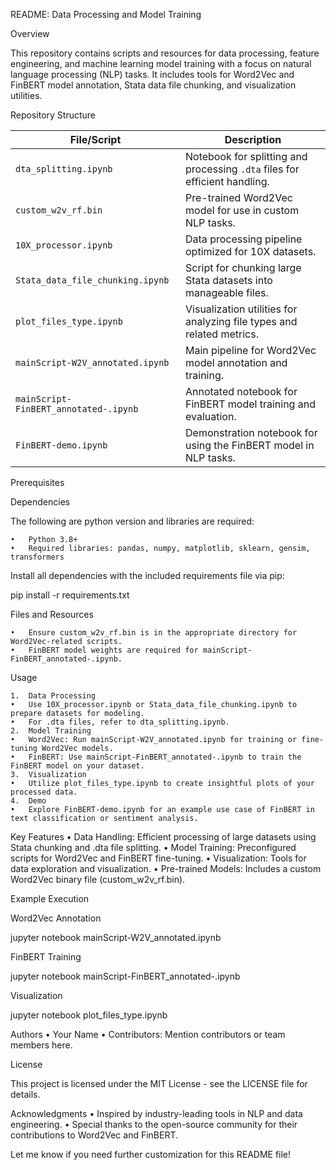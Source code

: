 
README: Data Processing and Model Training

Overview

This repository contains scripts and resources for data processing, feature engineering, and machine learning model training with a focus on natural language processing (NLP) tasks. It includes tools for Word2Vec and FinBERT model annotation, Stata data file chunking, and visualization utilities.

Repository Structure

| File/Script                           | Description                                                                 |
|---------------------------------------|-----------------------------------------------------------------------------|
| `dta_splitting.ipynb`                 | Notebook for splitting and processing `.dta` files for efficient handling.  |
| `custom_w2v_rf.bin`                   | Pre-trained Word2Vec model for use in custom NLP tasks.                     |
| `10X_processor.ipynb`                 | Data processing pipeline optimized for 10X datasets.                        |
| `Stata_data_file_chunking.ipynb`      | Script for chunking large Stata datasets into manageable files.             |
| `plot_files_type.ipynb`               | Visualization utilities for analyzing file types and related metrics.       |
| `mainScript-W2V_annotated.ipynb`      | Main pipeline for Word2Vec model annotation and training.                   |
| `mainScript-FinBERT_annotated-.ipynb` | Annotated notebook for FinBERT model training and evaluation.               |
| `FinBERT-demo.ipynb`                  | Demonstration notebook for using the FinBERT model in NLP tasks.            |

Prerequisites

Dependencies

The following are python version and libraries are required:

	•	Python 3.8+
	•	Required libraries: pandas, numpy, matplotlib, sklearn, gensim, transformers


Install all dependencies with the included requirements file via pip:

pip install -r requirements.txt

Files and Resources

	•	Ensure custom_w2v_rf.bin is in the appropriate directory for Word2Vec-related scripts.
	•	FinBERT model weights are required for mainScript-FinBERT_annotated-.ipynb.

Usage

	1.	Data Processing
	•	Use 10X_processor.ipynb or Stata_data_file_chunking.ipynb to prepare datasets for modeling.
	•	For .dta files, refer to dta_splitting.ipynb.
	2.	Model Training
	•	Word2Vec: Run mainScript-W2V_annotated.ipynb for training or fine-tuning Word2Vec models.
	•	FinBERT: Use mainScript-FinBERT_annotated-.ipynb to train the FinBERT model on your dataset.
	3.	Visualization
	•	Utilize plot_files_type.ipynb to create insightful plots of your processed data.
	4.	Demo
	•	Explore FinBERT-demo.ipynb for an example use case of FinBERT in text classification or sentiment analysis.

Key Features
	•	Data Handling: Efficient processing of large datasets using Stata chunking and .dta file splitting.
	•	Model Training: Preconfigured scripts for Word2Vec and FinBERT fine-tuning.
	•	Visualization: Tools for data exploration and visualization.
	•	Pre-trained Models: Includes a custom Word2Vec binary file (custom_w2v_rf.bin).

Example Execution

Word2Vec Annotation

jupyter notebook mainScript-W2V_annotated.ipynb

FinBERT Training

jupyter notebook mainScript-FinBERT_annotated-.ipynb

Visualization

jupyter notebook plot_files_type.ipynb

Authors
	•	Your Name
	•	Contributors: Mention contributors or team members here.

License

This project is licensed under the MIT License - see the LICENSE file for details.

Acknowledgments
	•	Inspired by industry-leading tools in NLP and data engineering.
	•	Special thanks to the open-source community for their contributions to Word2Vec and FinBERT.

Let me know if you need further customization for this README file!

